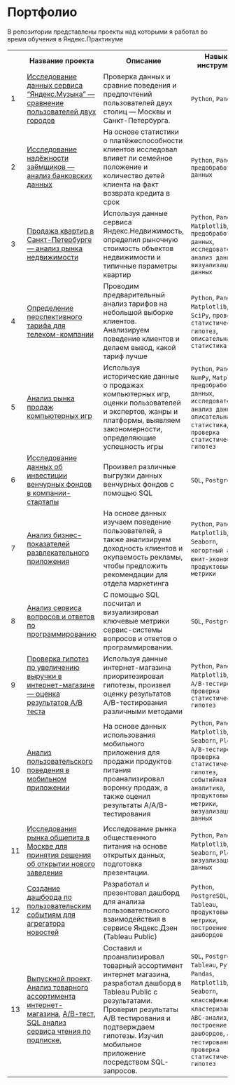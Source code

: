 # Портфолио  
В репозитории представлены проекты над которыми я работал во время обучения в Яндекс.Практикуме 

<table>
	<tr>
		<th></th>
		<th>Название проекта</th>
		<th>Описание</th>
		<th>Навыки и инструменты</th>
	</tr>
	<tr>
		<td>1</td>
		<td><a href="big_cities_music/">Исследование данных сервиса “Яндекс.Музыка” — сравнение пользователей двух городов</a></td>
		<td>Проверка данных и сравние поведения и предпочтений пользователей двух столиц — Москвы и Санкт-Петербурга.</td>
		<td><code>Python</code>, <code>Pandas</code></td>
	</tr>
	<tr>
		<td>2</td>
		<td><a href="analysis_of_bank_data/">Исследование надёжности заёмщиков — анализ банковских данных</a></td>
		<td>На основе статистики о платёжеспособности клиентов исследовал влияет ли семейное положение и количество детей клиента на факт возврата кредита в срок</td>
		<td><code>Python</code>, <code>Pandas</code>, <code>предобработка данных</code></td>
	</tr>
	<tr>
		<td>3</td>
		<td><a href="real_estate_market/">Продажа квартир в Санкт-Петербурге — анализ рынка недвижимости</a></td>
		<td>Используя данные сервиса Яндекс.Недвижимость, определил рыночную стоимость объектов недвижимости и типичные параметры квартир</td>
		<td><code>Python</code>, <code>Pandas</code>, <code>Matplotlib</code>, <code>предобработка данных</code>, <code>исследовательский анализ данных</code>, <code>визуализация данных</code></td>
	</tr>
	<tr>
		<td>4</td>
		<td><a href="cell_phone_plan/">Определение перспективного тарифа для телеком-компании</a></td>
		<td>Проводим предварительный анализ тарифов на небольшой выборке клиентов. Анализируем поведение клиентов и делаем вывод, какой тариф лучше</td>
		<td><code>Python</code>, <code>Pandas</code>, <code>Matplotlib</code>, <code>NumPy</code>, <code>SciPy</code>, <code>проверка статистических гипотез</code>, <code>описательная статистика</code></td>
	</tr>
	<tr>
		<td>5</td>
		<td><a href="games/">Анализ рынка продаж компьютерных игр</a></td>
		<td>Используя исторические данные о продажах компьютерных игр, оценки пользователей и экспертов, жанры и платформы, выявляем закономерности, определяющие успешность игры </td>
		<td><code>Python</code>, <code>Pandas</code>, <code>NumPy</code>, <code>Matplotlib</code>, <code>предобработка данных</code>, <code>исследовательский анализ данных</code>, <code>описательная статистика</code>, <code>проверка статистических гипотез</code></td>
	</tr>
	<tr>
		<td>6</td>
		<td><a href="basic_sql/">Исследование данных об инвестиции венчурных фондов в компании-стартапы</a></td>
		<td>Произвел различные выгрузки данных венчурных фондов с помощью SQL</td>
		<td><code>SQL</code>, <code>PostgreSQL</code></td>
	</tr>
	<tr>
		<td>7</td>
		<td><a href="loss_analysis/">Анализ бизнес-показателей развлекательного приложения</td>
        <td>На основе данных изучаем поведение пользователей, а также анализируем доходность клиентов и окупаемость рекламы, чтобы предложить рекомендации для отдела маркетинга</td>
        <td><code>Python</code>, <code>Pandas</code>, <code>Matplotlib</code>, <code>Seaborn</code>, <code>когортный анализ</code>, <code>юнит-экономика</code>, <code>продуктовые метрики</code></td>
    </tr>
    <tr>
        <td>8</td>
        <td><a href="sql_advanced/">Анализ сервиса вопросов и ответов по программированию</td>
        <td>С помощью SQL посчитал и визуализировал ключевые метрики сервис-системы вопросов и ответов о программировании.</td>
        <td><code>SQL</code>, <code>PostgreSQL</code></td>
    </tr>
    <tr>
        <td>9</td>
        <td><a href="hypothesis_ab/">Проверка гипотез по увеличению выручки в интернет-магазине — оценка результатов A/B теста</td>
        <td>Используя данные интернет-магазина приоритезировал гипотезы, произвел оценку результатов A/B-тестирования различными методами</td>
        <td><code>Python</code>, <code>Pandas</code>, <code>Matplotlib</code>, <code>SciPy</code>, <code>A/B-тестирование</code>, <code>проверка статистических гипотез</code></td>
    </tr>
    <tr>
        <td>10</td>
        <td><a href="user_behavior/">Анализ пользовательского поведения в мобильном приложении</td>
        <td>На основе данных использования мобильного приложения для продажи продуктов питания проанализировал воронку продаж, а также оценил результаты A/A/B-тестирования</td>
        <td><code>Python</code>, <code>Pandas</code>, <code>Matplotlib</code>, <code>SciPy</code>, <code>Seaborn</code>, <code>Plotly</code>, <code>A/B-тестирование</code>, <code>проверка статистических гипотез</code>, <code>событийная аналитика</code>, <code>продуктовые метрики</code>, <code>визуализация данных</code></td>
    </tr>
    <tr>
        <td>11</td>
        <td><a href="catering_market/">Исследования рынка общепита в Москве для принятия решения об открытии нового заведения</td>
        <td>Исследование рынка общественного питания на основе открытых данных, подготовка презентации.</td>
        <td><code>Python</code>, <code>Pandas</code>, <code>Matplotlib</code>, <code>Seaborn</code>, <code>Plotly</code>, <code>визуализация данных</code></td>
    </tr>
    <tr>
        <td>12</td>
        <td><a href="https://public.tableau.com/app/profile/alexander.bobrovnikov/viz/ContentYandex_Dzen/_/">Создание дашборда по пользовательским событиям для агрегатора новостей</td>
        <td>Разработал и презентовал дашборд для анализа пользовательского взаимодействия в сервисе Яндекс.Дзен (Tableau Public)</td>
        <td><code>Python</code>, <code>PostgreSQL</code>, <code>Tableau</code>, <code>продуктовые метрики</code>, <code>построение дашбордов</code></td>
    </tr>
    <tr>
        <td>13</td>
        <td><a href="graduation_project/">Выпускной проект</a>. <a href="e-comm/">Анализ товарного ассортимента интернет-магазина</a>, <a href="AB_test/">А/В-тест</a>, <a href="sql_book/">SQL анализ сервиса чтения по  подписке.</a></td>
		<td>Составил и проанализировал товарный ассортимент интернет магазина, разработал дашборд в Tableau Public с результатами. Проверил результаты А/B тестирования и подтверждаем гипотезы. Изучил мобильное приложение посредством SQL-запросов.</td>
		<td><code>SQL</code>, <code>PostgreSQL</code>, <code>Tableau</code>, <code>Python</code>, <code>Pandas</code>, <code>Matplotlib</code>, <code>Seaborn</code>, <code>классификация</code>, <code>кластеризация</code>, <code>ABC-анализ</code>, <code>построение дашбордов</code>, <code>A/B-тестирование</code>, <code>проверка статистических гипотез</code></td>
	</tr>
</table>
